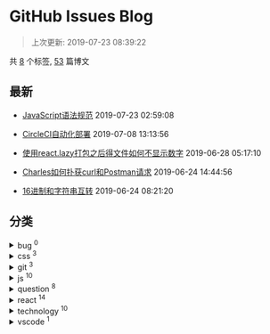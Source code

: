
# GitHub Issues Blog
    
> 上次更新: 2019-07-23 08:39:22
    
共 [8](https://github.com/xuya227939/blog/labels) 个标签, [53](https://github.com/xuya227939/blog/issues) 篇博文
## 最新 
- [JavaScript语法规范](https://github.com/xuya227939/blog/issues/69) 			 2019-07-23 02:59:08 

- [CircleCI自动化部署](https://github.com/xuya227939/blog/issues/68) 			 2019-07-08 13:13:56 

- [使用react.lazy打包之后得文件如何不显示数字](https://github.com/xuya227939/blog/issues/67) 			 2019-06-28 05:17:10 

- [Charles如何扑获curl和Postman请求](https://github.com/xuya227939/blog/issues/66) 			 2019-06-24 14:44:56 

- [16进制和字符串互转](https://github.com/xuya227939/blog/issues/65) 			 2019-06-24 08:21:20 

## 分类 

<details>
<summary>bug	<sup>0</sup></summary>



</details>

<details>
<summary>css	<sup>3</sup></summary>

- [垂直居中](https://github.com/xuya227939/blog/issues/32) 			 2018-09-27 11:14:57 

- [水平居中](https://github.com/xuya227939/blog/issues/31) 			 2018-09-27 11:14:10 

- [CSS盒模型](https://github.com/xuya227939/blog/issues/21) 			 2018-07-23 07:20:49 



</details>

<details>
<summary>git	<sup>3</sup></summary>

- [git flow工作流程](https://github.com/xuya227939/blog/issues/64) 			 2019-06-18 14:42:54 

- [Git常用命令](https://github.com/xuya227939/blog/issues/36) 			 2018-11-04 09:34:11 

- [github本地配置和全局配置](https://github.com/xuya227939/blog/issues/35) 			 2018-10-25 08:43:53 



</details>

<details>
<summary>js	<sup>10</sup></summary>

- [JavaScript语法规范](https://github.com/xuya227939/blog/issues/69) 			 2019-07-23 02:59:08 

- [js实现deepCopy](https://github.com/xuya227939/blog/issues/46) 			 2019-03-12 02:18:02 

- [精通Js(持续更新)](https://github.com/xuya227939/blog/issues/40) 			 2018-12-21 03:26:56 

- [javascript 运行机制类文章](https://github.com/xuya227939/blog/issues/33) 			 2018-09-29 06:51:02 

- [JS垃圾回收机制](https://github.com/xuya227939/blog/issues/22) 			 2018-07-23 07:30:03 

- [Js实现队列](https://github.com/xuya227939/blog/issues/20) 			 2018-07-19 02:08:43 

- [Js实现出入栈操作](https://github.com/xuya227939/blog/issues/18) 			 2018-07-18 01:22:58 

- [Js实现列表操作](https://github.com/xuya227939/blog/issues/17) 			 2018-07-17 08:54:16 

- [Js实现各种排序](https://github.com/xuya227939/blog/issues/16) 			 2018-07-16 03:23:52 

- [Js实现斐波那契数列](https://github.com/xuya227939/blog/issues/15) 			 2018-07-16 03:05:07 



</details>

<details>
<summary>question	<sup>8</sup></summary>

- [使用react.lazy打包之后得文件如何不显示数字](https://github.com/xuya227939/blog/issues/67) 			 2019-06-28 05:17:10 

- [Charles如何扑获curl和Postman请求](https://github.com/xuya227939/blog/issues/66) 			 2019-06-24 14:44:56 

- [使用Sourcetree 提示需要输入密码(mac)](https://github.com/xuya227939/blog/issues/62) 			 2019-06-10 03:30:47 

- [ERR_SSL_PROTOCOL_ERROR](https://github.com/xuya227939/blog/issues/53) 			 2019-05-12 12:15:52 

- [PhantomJS not found on PATH](https://github.com/xuya227939/blog/issues/51) 			 2019-05-06 08:02:32 

- [阿里云oss如何通过node.js上传图片](https://github.com/xuya227939/blog/issues/49) 			 2019-03-29 03:45:46 

- [Could not execute GraphicsMagick/ImageMagick](https://github.com/xuya227939/blog/issues/14) 			 2018-06-27 01:35:12 

- [Nginx&node.js&express配置https](https://github.com/xuya227939/blog/issues/12) 			 2018-06-25 09:19:07 



</details>

<details>
<summary>react	<sup>14</sup></summary>

- [eslint for react](https://github.com/xuya227939/blog/issues/63) 			 2019-06-13 10:22:14 

- [一款基于react开源的ui库（仅供参考，莫用与生产。）](https://github.com/xuya227939/blog/issues/48) 			 2019-03-26 08:12:24 

- [前端技术架构选型](https://github.com/xuya227939/blog/issues/37) 			 2018-11-20 09:46:12 

- [React原理](https://github.com/xuya227939/blog/issues/26) 			 2018-07-31 06:26:38 

- [Redux原理](https://github.com/xuya227939/blog/issues/25) 			 2018-07-30 03:24:30 

- [React如何进行上传图片](https://github.com/xuya227939/blog/issues/11) 			 2018-06-15 08:16:03 

- [React全家桶建站教程-发布](https://github.com/xuya227939/blog/issues/10) 			 2018-06-08 02:21:42 

- [React全家桶建站教程-Redux&Saga](https://github.com/xuya227939/blog/issues/7) 			 2018-06-08 02:16:34 

- [React全家桶建站教程-Router](https://github.com/xuya227939/blog/issues/6) 			 2018-06-08 02:16:04 

- [React全家桶建站教程-Webpack](https://github.com/xuya227939/blog/issues/5) 			 2018-06-08 01:47:55 

- [React全家桶建站教程-React&Ant](https://github.com/xuya227939/blog/issues/4) 			 2018-06-08 00:57:25 

- [React全家桶建站教程-Nginx](https://github.com/xuya227939/blog/issues/3) 			 2018-06-07 05:41:45 

- [React全家桶建站教程-Express](https://github.com/xuya227939/blog/issues/2) 			 2018-06-07 03:37:22 

- [React全家桶建站教程-必看](https://github.com/xuya227939/blog/issues/1) 			 2018-06-07 02:32:34 



</details>

<details>
<summary>technology	<sup>10</sup></summary>

- [CircleCI自动化部署](https://github.com/xuya227939/blog/issues/68) 			 2019-07-08 13:13:56 

- [16进制和字符串互转](https://github.com/xuya227939/blog/issues/65) 			 2019-06-24 08:21:20 

- [babel6升级7](https://github.com/xuya227939/blog/issues/60) 			 2019-06-05 05:25:00 

- [weex封装dialog源码，支持自定义内容](https://github.com/xuya227939/blog/issues/45) 			 2019-03-09 00:41:04 

- [ant-design表格列拖拽，部分源码](https://github.com/xuya227939/blog/issues/44) 			 2019-01-09 14:50:08 

- [前端如何支持pdf、excel、word在线预览](https://github.com/xuya227939/blog/issues/42) 			 2018-12-27 07:54:14 

- [图片和文件预览组件(部分源码)，可拖动，缩小，放大。](https://github.com/xuya227939/blog/issues/41) 			 2018-12-26 07:05:59 

- [修改滚动条样式](https://github.com/xuya227939/blog/issues/30) 			 2018-09-20 12:02:42 

- [跨域](https://github.com/xuya227939/blog/issues/29) 			 2018-09-17 13:52:56 

- [网站性能优化几个点](https://github.com/xuya227939/blog/issues/27) 			 2018-08-16 02:18:12 



</details>

<details>
<summary>vscode	<sup>1</sup></summary>

- [vscode 自定义配置sublime主题色](https://github.com/xuya227939/blog/issues/52) 			 2019-05-07 02:31:15 



</details>
